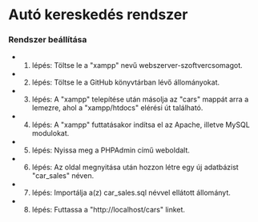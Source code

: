 # Autó kereskedés rendszer

### Rendszer beállítása

- 1. lépés: Töltse le a "xampp" nevű webszerver-szoftvercsomagot.

- 2. lépés: Töltse le a GitHub könyvtárban lévő állományokat.

- 3. lépés: A "xampp" telepítése után másolja az "cars" mappát arra a lemezre, ahol a "xampp/htdocs" elérési út található.
 
- 4. lépés: A "xampp" futtatásakor indítsa el az Apache, illetve MySQL modulokat.

- 5. lépés: Nyissa meg a PHPAdmin című weboldalt.

- 6. lépés: Az oldal megnyitása után hozzon létre egy új adatbázist "car_sales" néven.

- 7. lépés: Importálja a(z) car_sales.sql névvel ellátott állományt.

- 8. lépés: Futtassa a "http://localhost/cars" linket.